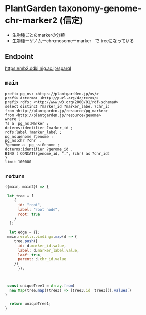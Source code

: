 # PlantGarden taxonomy-genome-chr-marker2 (信定)
- 生物種ごとのmarkerの分類 
- 生物種ーゲノムーchromosomeーmarker　で treeになっている

## Endpoint
https://mb2.ddbj.nig.ac.jp/sparql

## `main`

```sparql
prefix pg_ns: <https://plantgardden.jp/ns/>
prefix dcterms: <http://purl.org/dc/terms/>
prefix rdfs: <http://www.w3.org/2000/01/rdf-schema#>
select distinct ?marker_id ?marker_label ?chr_id  
from <http://plantgarden.jp/resource/pg_marker>
from <http://plantgarden.jp/resource/genome>
where {
?s a  pg_ns:Marker ;
dcterms:identifier ?marker_id ;
rdfs:label ?marker_label ;
pg_ns:genome ?genome ;
pg_ns:chr ?chr  .
?genome a  pg_ns:Genome ;
dcterms:identifier ?genome_id .
BIND ( CONCAT(?genome_id, ".", ?chr) as ?chr_id)
} 
limit 100000
```

## `return`
```javascript
({main, main2}) => {
  
 let tree = [
    {
      id: "root",
      label: "root node",
      root: true
    }
  ];
  
  let edge = {};
 main.results.bindings.map(d => {
    tree.push({
      id: d.marker_id.value,
      label: d.marker_label.value,
      leaf: true,
      parent: d.chr_id.value
    })
      });



 const uniqueTree1 = Array.from(
  new Map(tree.map((tree3) => [tree3.id, tree3])).values()
)

  return uniqueTree1;
}
```